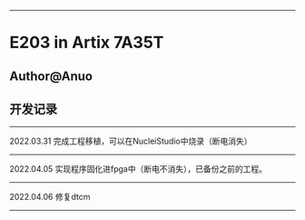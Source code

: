 <!--
 * @Author: your name
 * @Date: 2022-04-05 21:20:54
 * @LastEditTime: 2022-04-06 12:53:26
 * @LastEditors: your name
 * @Description: 打开koroFileHeader查看配置 进行设置: https://github.com/OBKoro1/koro1FileHeader/wiki/%E9%85%8D%E7%BD%AE
 * @FilePath: \undefinedd:\e203_35T\README.md
-->
******
# E203 in Artix 7A35T
## Author@Anuo
## 开发记录
******
2022.03.31 完成工程移植，可以在NucleiStudio中烧录（断电消失）
******
2022.04.05 实现程序固化进fpga中（断电不消失），已备份之前的工程。
******
2022.04.06 修复dtcm
******